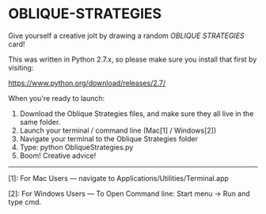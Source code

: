 # OBLIQUE-STRATEGIES
Give yourself a creative jolt by drawing a random _OBLIQUE STRATEGIES_ card!

This was written in Python 2.7.x, so please make sure you install that first by visiting: 

https://www.python.org/download/releases/2.7/

When you're ready to launch:
1. Download the Oblique Strategies files, and make sure they all live in the same folder.
2. Launch your terminal / command line (Mac[1] / Windows[2])
3. Navigate your terminal to the Oblique Strategies folder
4. Type:  python ObliqueStrategies.py
5. Boom! Creative advice! 

---
[1]: For Mac Users — navigate to Applications/Utilities/Terminal.app

[2]: For Windows Users — To Open Command line: Start menu -> Run and type cmd.
